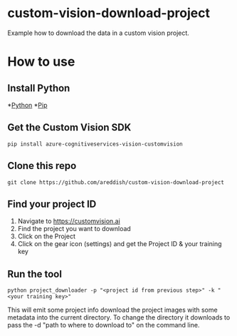 # custom-vision-download-project
Example how to download the data in a custom vision project.

# How to use

## Install Python

*[Python](https://www.python.org/downloads/)
*[Pip](https://pip.pypa.io/en/stable/installing/)

## Get the Custom Vision SDK
```
pip install azure-cognitiveservices-vision-customvision
```
## Clone this repo
```
git clone https://github.com/areddish/custom-vision-download-project
```
## Find your project ID
1. Navigate to https://customvision.ai
2. Find the project you want to download
3. Click on the Project
4. Click on the gear icon (settings) and get the Project ID & your training key

## Run the tool
```
python project_downloader -p "<project id from previous step>" -k "<your training key>"
```

This will emit some project info download the project images with some metadata into the current directory. To change the directory it downloads to pass the -d "path to where to download to" on the command line.
